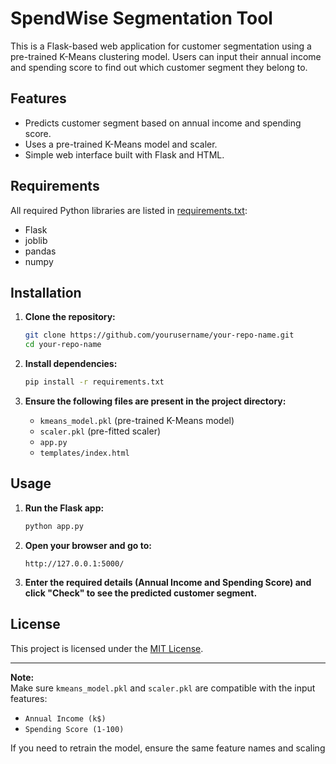 # SpendWise Segmentation Tool

This is a Flask-based web application for customer segmentation using a pre-trained K-Means clustering model. Users can input their annual income and spending score to find out which customer segment they belong to.

## Features

- Predicts customer segment based on annual income and spending score.
- Uses a pre-trained K-Means model and scaler.
- Simple web interface built with Flask and HTML.

## Requirements

All required Python libraries are listed in [requirements.txt](requirements.txt):

- Flask
- joblib
- pandas
- numpy

## Installation

1. **Clone the repository:**
   ```sh
   git clone https://github.com/yourusername/your-repo-name.git
   cd your-repo-name
   ```

2. **Install dependencies:**
   ```sh
   pip install -r requirements.txt
   ```

3. **Ensure the following files are present in the project directory:**
   - `kmeans_model.pkl` (pre-trained K-Means model)
   - `scaler.pkl` (pre-fitted scaler)
   - `app.py`
   - `templates/index.html`

## Usage

1. **Run the Flask app:**
   ```sh
   python app.py
   ```

2. **Open your browser and go to:**
   ```
   http://127.0.0.1:5000/
   ```

3. **Enter the required details (Annual Income and Spending Score) and click "Check" to see the predicted customer segment.**

## License

This project is licensed under the [MIT License](LICENSE).

---

**Note:**  
Make sure `kmeans_model.pkl` and `scaler.pkl` are compatible with the input features:  
- `Annual Income (k$)`
- `Spending Score (1-100)`

If you need to retrain the model, ensure the same feature names and scaling
